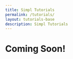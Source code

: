 ```yaml
---
title: Simpl Tutorials
permalink: /tutorials/
layout: tutorials-base
description: Simpl Tutorials
---
```


# Coming Soon!
